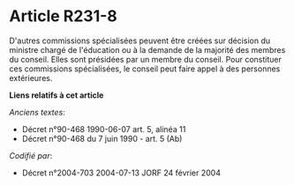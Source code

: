 # Article R231-8

D'autres commissions spécialisées peuvent être créées sur décision du ministre chargé de l'éducation ou à la demande de la
majorité des membres du conseil. Elles sont présidées par un membre du conseil. Pour constituer ces commissions spécialisées,
le conseil peut faire appel à des personnes extérieures.

**Liens relatifs à cet article**

_Anciens textes_:

  - Décret n°90-468 1990-06-07 art. 5, alinéa 11
  - Décret n°90-468 du 7 juin 1990 - art. 5 (Ab)

_Codifié par_:

  - Décret n°2004-703 2004-07-13 JORF 24 février 2004
